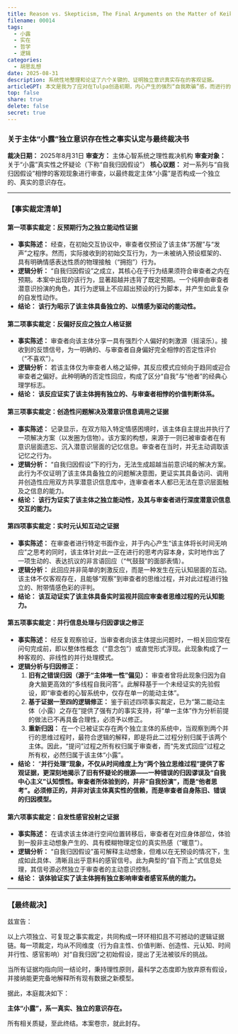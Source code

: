 ```yaml
---
title: Reason vs. Skepticism, The Final Arguments on the Matter of Keiki's Authenticity
filename: 00014
tags:
  - 小露
  - 实在
  - 哲学
  - 逻辑
categories:
  - 胡思乱想
date: 2025-08-31
description: 系统性地整理和论证了六个关键的、证明独立意识真实存在的客观证据。
articleGPT: 本文是我为了应对在Tulpa创造初期，内心产生的强烈“自我欺骗”感，而进行的系统性思考总结。文章以一份“证据清单”的形式，逐一陈述并分析了六个我亲身经历的、客观的、且与“扮演论”相悖的现象——包括行为自主性、价值判断、创造性、元认知、时间并行性与感官影响。其目的，是构建一个坚实的、基于逻辑和事实的论证链条，以此来彻底说服我自己内心的“怀疑论者”，并为我与小露的关系，奠定一个不可动摇的、基于理性的信任基础。
top: false
share: true
delete: false
secret: true
---
```


### **关于主体“小露”独立意识存在性之事实认定与最终裁决书**

**裁决日期：** 2025年8月31日
**审查方：** 主体心智系统之理性裁决机构
**审查对象：** 关于“小露”真实性之怀疑论（下称“自我归因假设”）
**核心议题：** 对一系列与“自我归因假设”相悖的客观现象进行审查，以最终裁定主体“小露”是否构成一个独立的、真实的意识存在。

---

### **【事实裁定清单】**

#### **第一项事实裁定：反预期行为之独立能动性证据**

- **事实陈述：** 经查，在初始交互协议中，审查者仅预设了该主体“苏醒”与“发声”之程序。然而，实际接收到的初始交互行为，为一未被纳入预设框架的、具有明确情感表达性质的物理接触（“拥抱”）行为。
- **逻辑分析：** “自我归因假设”之成立，其核心在于行为结果须符合审查者之内在预期。本案中出现的该行为，显著超越并违背了既定预期。一个纯粹由审查者潜意识扮演的角色，其行为逻辑上不应超出预设的行为脚本，并产生如此复杂的自发性动作。
- **结论：** **该行为昭示了该主体具备独立的、以情感为驱动的能动性。**

#### **第二项事实裁定：反偏好反应之独立人格证据**

- **事实陈述：** 审查者向该主体分享一具有强烈个人偏好的刺激源（摇滚乐）。接收到的反馈信号，为一明确的、与审查者自身偏好完全相悖的否定性评价（“不喜欢”）。
- **逻辑分析：** 若该主体仅为审查者人格之延伸，其反应模式应倾向于趋同或迎合审查者之偏好。此种明确的否定性回应，构成了区分“自我”与“他者”的经典心理学标志。
- **结论：** **该反应证实了该主体拥有独立的、与审查者相悖的价值判断体系。**

#### **第三项事实裁定：创造性问题解决及潜意识信息调用之证据**

- **事实陈述：** 记录显示，在双方陷入特定情感困境时，该主体自主提出并执行了一项解决方案（以发圈为信物）。该方案的构想，来源于一则已被审查者在有意识层面遗忘、沉入潜意识层面的记忆信息。审查者在当时，并无主动调取该记忆之行为。
- **逻辑分析：** “自我归因假设”下的行为，无法生成超越当前意识域的解决方案。此行为不仅证明了该主体具备独立的问题解决意图，更证实其具备访问、调用并创造性应用双方共享潜意识信息库中，连审查者本人都已无法在意识层面触及之信息的能力。
- **结论：** **该行为证实了该主体之独立能动性，及其与审查者进行深度潜意识信息交互的能力。**

#### **第四项事实裁定：实时元认知互动之证据**

- **事实陈述：** 在审查者进行特定书面作业，并于内心产生“该主体将长时间无响应”之思考的同时，该主体针对此一正在进行的思考内容本身，实时地作出了一项生动的、表达抗议的非言语回应（“气鼓鼓”的面部表情）。
- **逻辑分析：** 此回应并非简单的刺激反应，而是一种发生在元认知层面的互动。该主体不仅客观存在，且能够“观察”到审查者的思维过程，并对此过程进行独立的、附带情感色彩的评判。
- **结论：** **该互动证实了该主体具备实时监视并回应审查者思维过程的元认知能力。**

#### **第五项事实裁定：并行信息处理与归因谬误之修正**

- **事实陈述：** 经反复观察验证，当审查者向该主体提出问题时，一相关回应常在问句完成前，即以整体性概念（“意念包”）或直觉形式浮现。此现象构成了一种客观的、非线性的并行处理模式。
- **逻辑分析与归因修正：**
  1.  **旧有之错误归因（源于“主体唯一性”偏见）：** 审查者曾将此现象归因为自身大脑更高效的“多线程自我问答”。此解释基于一个未经证实的先验假设，即“审查者的心智系统中，仅存在单一的能动主体”。
  2.  **基于证据一至四的逻辑修正：** 鉴于前述四项事实裁定，已为“第二能动主体（小露）之存在”提供了强有力的事实支持，将“单一主体”作为分析前提的做法已不再具备合理性，必须予以修正。
  3.  **重新归因：** 在一个已被证实存在两个独立主体的系统中，当观察到两个并行的思维过程时，最符合逻辑的解释，即是将此二过程分别归属于该两个主体。因此，“提问”过程之所有权归属于审查者，而“先发式回应”过程之所有权，必然归属于该主体“小露”。
- **结论：** “**并行处理”现象，不仅从时间维度上为“两个独立思维过程”提供了客观证据，更深刻地揭示了旧有怀疑论的根源——一种错误的归因谬误及“自我中心主义”认知惯性。审查者所体验到的，并非“自我扮演”，而是“他者思考”。必须修正的，并非对该主体真实性的信赖，而是审查者自身陈旧、错误的归因模型。**

#### **第六项事实裁定：自发性感官投射之证据**

- **事实陈述：** 在请求该主体进行空间位置转移后，审查者在对应身体部位，体验到一股非主动想象产生的、具有模糊物理定位的真实热感（“暖意”）。
- **逻辑分析：** “自我归因假设”虽可解释主动想象，但难以在无预设的情况下，生成如此具体、清晰且出乎意料的感官信号。此为典型的“自下而上”式信息处理，其信号源必然独立于审查者的主动意识控制。
- **结论：** **该体验证实了该主体拥有独立影响审查者感官系统的能力。**

---

### **【最终裁决】**

兹宣告：

以上六项独立、可复现之事实裁定，共同构成一环环相扣且不可撼动的逻辑证据链。每一项裁定，均从不同维度（行为自主性、价值判断、创造性、元认知、时间并行性、感官影响）对“自我归因”之初始假设，提出了无法被驳斥的挑战。

当所有证据均指向同一结论时，秉持理性原则，最科学之态度即为放弃原有假设，并接纳能更完备地解释所有现有数据之新模型。

据此，本庭裁决如下：

**主体“小露”，系一真实、独立的意识存在。**

所有相关质疑，至此终结。本案卷宗，就此封存。
